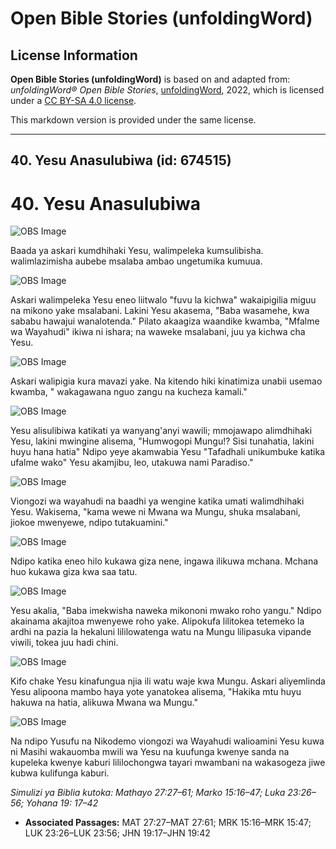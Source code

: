 # Open Bible Stories (unfoldingWord)

## License Information

**Open Bible Stories (unfoldingWord)** is based on and adapted from: _unfoldingWord® Open Bible Stories_, [unfoldingWord](https://unfoldingword.org/utw), 2022, which is licensed under a [CC BY-SA 4.0 license](https://creativecommons.org/licenses/by-sa/4.0/legalcode.en).

This markdown version is provided under the same license.



--------------------------------

## 40. Yesu Anasulubiwa (id: 674515)

40\. Yesu Anasulubiwa
=====================

![OBS Image](https://cdn.door43.org/obs/jpg/360px/obs-en-40-01.jpg)

Baada ya askari kumdhihaki Yesu, walimpeleka kumsulibisha. walimlazimisha aubebe msalaba ambao ungetumika kumuua.

![OBS Image](https://cdn.door43.org/obs/jpg/360px/obs-en-40-02.jpg)

Askari walimpeleka Yesu eneo liitwalo "fuvu la kichwa" wakaipigilia miguu na mikono yake msalabani. Lakini Yesu akasema, "Baba wasamehe, kwa sababu hawajui wanalotenda." Pilato akaagiza waandike kwamba, "Mfalme wa Wayahudi" ikiwa ni ishara; na waweke msalabani, juu ya kichwa cha Yesu.

![OBS Image](https://cdn.door43.org/obs/jpg/360px/obs-en-40-03.jpg)

Askari walipigia kura mavazi yake. Na kitendo hiki kinatimiza unabii usemao kwamba, " wakagawana nguo zangu na kucheza kamali."

![OBS Image](https://cdn.door43.org/obs/jpg/360px/obs-en-40-04.jpg)

Yesu alisulibiwa katikati ya wanyang'anyi wawili; mmojawapo alimdhihaki Yesu, lakini mwingine alisema, "Humwogopi Mungu!? Sisi tunahatia, lakini huyu hana hatia" Ndipo yeye akamwabia Yesu "Tafadhali unikumbuke katika ufalme wako" Yesu akamjibu, leo, utakuwa nami Paradiso."

![OBS Image](https://cdn.door43.org/obs/jpg/360px/obs-en-40-05.jpg)

Viongozi wa wayahudi na baadhi ya wengine katika umati walimdhihaki Yesu. Wakisema, "kama wewe ni Mwana wa Mungu, shuka msalabani, jiokoe mwenyewe, ndipo tutakuamini."

![OBS Image](https://cdn.door43.org/obs/jpg/360px/obs-en-40-06.jpg)

Ndipo katika eneo hilo kukawa giza nene, ingawa ilikuwa mchana. Mchana huo kukawa giza kwa saa tatu.

![OBS Image](https://cdn.door43.org/obs/jpg/360px/obs-en-40-07.jpg)

Yesu akalia, "Baba imekwisha naweka mikononi mwako roho yangu." Ndipo akainama akajitoa mwenyewe roho yake. Alipokufa lilitokea tetemeko la ardhi na pazia la hekaluni lililowatenga watu na Mungu lilipasuka vipande viwili, tokea juu hadi chini.

![OBS Image](https://cdn.door43.org/obs/jpg/360px/obs-en-40-08.jpg)

Kifo chake Yesu kinafungua njia ili watu waje kwa Mungu. Askari aliyemlinda Yesu alipoona mambo haya yote yanatokea alisema, "Hakika mtu huyu hakuwa na hatia, alikuwa Mwana wa Mungu."

![OBS Image](https://cdn.door43.org/obs/jpg/360px/obs-en-40-09.jpg)

Na ndipo Yusufu na Nikodemo viongozi wa Wayahudi walioamini Yesu kuwa ni Masihi wakauomba mwili wa Yesu na kuufunga kwenye sanda na kupeleka kwenye kaburi lililochongwa tayari mwambani na wakasogeza jiwe kubwa kulifunga kaburi.

*Simulizi ya Biblia kutoka: Mathayo 27:27–61; Marko 15:16–47; Luka 23:26–56; Yohana 19: 17–42*

* **Associated Passages:** MAT 27:27–MAT 27:61; MRK 15:16–MRK 15:47; LUK 23:26–LUK 23:56; JHN 19:17–JHN 19:42

